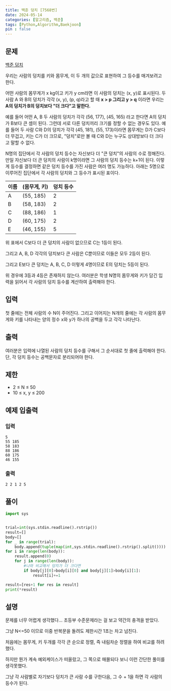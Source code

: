 ```yaml
---
title: 백준 덩치 [7568번]
date: 2024-05-14
categories: [알고리즘, 백준]
tags: [Python,Algorithm,Baekjoon]
pin : false
---
```

## 문제

[백준 덩치](https://www.acmicpc.net/problem/7568)

우리는 사람의 덩치를 키와 몸무게, 이 두 개의 값으로 표현하여 그 등수를 매겨보려고 한다. 

어떤 사람의 몸무게가 x kg이고 키가 y cm라면 이 사람의 덩치는 (x, y)로 표시된다. 두 사람 A 와 B의 덩치가 각각 (x, y), (p, q)라고 할 때 **x > p 그리고 y > q** 이라면 우리는 **A의 덩치가 B의 덩치보다 "더 크다"고 말한다.** 

예를 들어 어떤 A, B 두 사람의 덩치가 각각 (56, 177), (45, 165) 라고 한다면 A의 덩치가 B보다 큰 셈이 된다. 그런데 서로 다른 덩치끼리 크기를 정할 수 없는 경우도 있다. 예를 들어 두 사람 C와 D의 덩치가 각각 (45, 181), (55, 173)이라면 몸무게는 D가 C보다 더 무겁고, 키는 C가 더 크므로, "덩치"로만 볼 때 C와 D는 누구도 상대방보다 더 크다고 말할 수 없다.

N명의 집단에서 각 사람의 덩치 등수는 자신보다 더 "큰 덩치"의 사람의 수로 정해진다. 만일 자신보다 더 큰 덩치의 사람이 k명이라면 그 사람의 덩치 등수는 k+1이 된다. 이렇게 등수를 결정하면 같은 덩치 등수를 가진 사람은 여러 명도 가능하다. 아래는 5명으로 이루어진 집단에서 각 사람의 덩치와 그 등수가 표시된 표이다.

| 이름 | (몸무게, 키) | 덩치 등수 |
|---|---|---|
| A | (55, 185) | 2 |
| B | (58, 183) | 2 |
| C | (88, 186) | 1 |
| D | (60, 175) | 2 |
| E | (46, 155) | 5 |

위 표에서 C보다 더 큰 덩치의 사람이 없으므로 C는 1등이 된다. 

그리고 A, B, D 각각의 덩치보다 큰 사람은 C뿐이므로 이들은 모두 2등이 된다.

그리고 E보다 큰 덩치는 A, B, C, D 이렇게 4명이므로 E의 덩치는 5등이 된다.

위 경우에 3등과 4등은 존재하지 않는다. 여러분은 학생 N명의 몸무게와 키가 담긴 입력을 읽어서 각 사람의 덩치 등수를 계산하여 출력해야 한다.


## 입력

첫 줄에는 전체 사람의 수 N이 주어진다. 그리고 이어지는 N개의 줄에는 각 사람의 몸무게와 키를 나타내는 양의 정수 x와 y가 하나의 공백을 두고 각각 나타난다.

## 출력

여러분은 입력에 나열된 사람의 덩치 등수를 구해서 그 순서대로 첫 줄에 출력해야 한다. 단, 각 덩치 등수는 공백문자로 분리되어야 한다.

## 제한

- 2 ≤ N ≤ 50
- 10 ≤ x, y ≤ 200
## 예제 입출력

### 입력

```text
5
55 185
58 183
88 186
60 175
46 155
```

### 출력


```text
2 2 1 2 5
```


## 풀이
```python
import sys


trial=int(sys.stdin.readline().rstrip())
result=[]
body=[]
for _ in range(trial):
    body.append(tuple(map(int,sys.stdin.readline().rstrip().split())))
for i in range(len(body)):
    result.append(0)
    for j in range(len(body)):
        #나와 비교해서 덩치가 더 크다면
        if body[j][0]>body[i][0] and body[j][1]>body[i][1]:
            result[i]+=1

result=[res+1 for res in result]
print(*result)
```

## 설명

문제를 너무 어렵게 생각했다... 초등부 수준문제라는 걸 보고 약간의 충격을 받았다.

그냥 N<=50 이므로 이중 반복문을 돌려도 제한시간 1초는 차고 넘친다.

처음에는 몸무게, 키 두개를 각각 큰 순으로 정렬, 즉 내림차순 정렬을 하여 비교를 하려 했다.

하지만 뭔가 계속 예외케이스가 떠올랐고, 그 쪽으로 매몰되다 보니 이런 간단한 풀이를 생각못했다.

그냥 각 사람별로 자기보다 덩치가 큰 사람 수를 구한다음, 그 수 + 1을 하면 각 사람의 등수가 된다.

